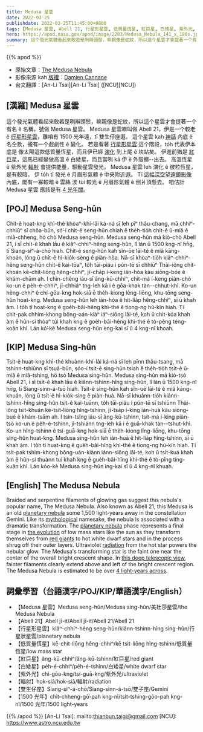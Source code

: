 ```yaml
---
title: Medusa 星雲
date: 2022-03-25
publishdate: 2022-03-25T11:45:00+0800
tags: [Medusa 星雲, Abell 21, 行星形星雲, 低質量恆星, 紅巨星, 白矮星, 紫外光, 輻射, 雙生仔座]
hero: https://apod.nasa.gov/apod/image/2203/Medusa_Nebula_141_x_180s.jpg
summary: 這个發光氣體看起來敢若是咧辮頭鬃，嘛親像是蛇紋，所以這个星雲才會提著一个有名 ê 名稱，號做 Medusa 星雲。
---
```


{{% apod %}}

- 原始文章：[The Medusa Nebula](https://apod.nasa.gov/apod/ap220325.html)
- 影像來源 kah [版權][copyright]：[Damien Cannane](https://www.astrobin.com/users/Damien.Cannane/)
- 台文翻譯：[An-Li Tsai][An-Li Tsai] ([NCU][NCU])

## [漢羅] Medusa 星雲
這个發光氣體看起來敢若是咧辮頭鬃，嘛親像是蛇紋，所以這个星雲才會提著一个有名 ê 名稱，號做 Medusa 星雲。
Medusa 星雲嘛叫做 Abell 21，伊是一个較老 ê [行星形星雲][planetary nebula]，離咱有 1500 光年遠，tī 雙生仔座遐。
這个星雲 kah [神話][mythological] 內底 ê 名仝款，攏有一个戲劇性 ê 變化。
若是看著 [行星形星雲][planetary nebula] 這个階段，to̍h 代表伊本底是 像太陽這款低質量恆星，而且伊已經 [演化][the evolution] 到上尾 ê 坎站矣。
伊進前猶是 [紅巨星][red giants]，這馬已經變做高溫 ê 白矮星，而且當咧 kā 伊 ê 外殼擲--出去。
高溫恆星 ê 紫外光 [輻射][radiation] 會提供能量，驅動星雲發光。
Medusa 星雲 leh 演化 ê 彼粒恆星，是有較暗。
伊 to̍h tī 發光 ê 月眉形氣體 ê 中央附近遐。
Tī [這幅深空望遠鏡影像][this deep telescopic view] 內底，閣有一寡較暗 ê 雲絲 湠 tùi 較光 ê 月眉形氣體 ê 倒爿頂懸去。
咱估計 Medusa 星雲 應該是有 [4 光年闊][4 light-years across]。

## [POJ] Medusa Seng-hûn
Chit-ê hoat-kng khì-thé khòaⁿ-khí-lâi ká-ná sī leh pīⁿ thâu-chang, mā chhiⁿ-chhiūⁿ sī chôa-bûn, só͘-í chit-ê seng-hûn chiah ē the̍h-tio̍h chi̍t-ê ū-miâ ê miâ-chheng, hō chò Medusa seng-hûn.
Medusa seng-hûn mā kiò-chò Abell 21, i sī chi̍t-ê khah lāu ê kiâⁿ-chhiⁿ-hêng seng-hûn, lî lán ū 1500 kng-nî hn̄g, tī Siang-siⁿ-á-chō hiah.
Chit-ê seng-hûn kah sîn-ōe lāi-té ê miâ kāng-khoán, lóng ū chi̍t-ê hì-kio̍k-sèng ê piàn-hòa.
Nā-sī khòaⁿ-tio̍h kiâⁿ-chhiⁿ-hêng seng-hûn chi̍t-ê kai-tōaⁿ, to̍h tāi-piáu i pún-tē sī chhiūⁿ Thài-iông chit-khoán kē-chit-liōng hêng-chhiⁿ, jī-cha̍p í-keng ián-hòa kàu siōng-bóe ê khám-chām ah.
I chìn-chêng iáu-sī âng-kū-chhiⁿ, chit-má í-keng piàn-chò ko-un ê pe̍h-é-chhiⁿ, jî-chhiáⁿ tng-leh kā i ê gōa-khak tàn--chhut-khì.
Ko-un hêng-chhiⁿ ê chí-gōa-kng hok-siā ē the̍h-kiong lêng-liōng, khu-tōng seng-hûn hoat-kng.
Medusa seng-hûn leh ián-hòa ê hit-lia̍p hêng-chhiⁿ, sī ū khah àm.
I to̍h tī hoat-kng ê goe̍h-bâi-hêng khì-thé ê tiong-ng hū-kīn hiah.
Tī chit-pak chhim-khong bōng-oán-kiàⁿ iáⁿ-siōng lāi-té, koh ū chi̍t-kóa khah àm ê hûn-si thòaⁿ tùi khah kng ê goe̍h-bâi-hêng khì-thé ê tò-pêng téng-koân khì.
Lán kó͘-kè Medusa seng-hûn èng-kai sī ū 4 kng-nî khoah.

## [KIP] Medusa Sing-hûn
Tsit-ê huat-kng khì-thé khuànn-khí-lâi ká-ná sī leh pīnn thâu-tsang, mā tshinn-tshiūnn sī tsuâ-bûn, sóo-í tsit-ê sing-hûn tsiah ē the̍h-tio̍h tsi̍t-ê ū-miâ ê miâ-tshing, hō tsò Medusa sing-hûn.
Medusa sing-hûn mā kiò-tsò Abell 21, i sī tsi̍t-ê khah lāu ê kiânn-tshinn-hîng sing-hûn, lî lán ū 1500 kng-nî hn̄g, tī Siang-sinn-á-tsō hiah.
Tsit-ê sing-hûn kah sîn-uē lāi-té ê miâ kāng-khuán, lóng ū tsi̍t-ê hì-kio̍k-sìng ê piàn-huà.
Nā-sī khuànn-tio̍h kiânn-tshinn-hîng sing-hûn tsi̍t-ê kai-tuānn, to̍h tāi-piáu i pún-tē sī tshiūnn Thài-iông tsit-khuán kē-tsit-liōng hîng-tshinn, jī-tsa̍p í-king ián-huà kàu siōng-bué ê khám-tsām ah.
I tsìn-tsîng iáu-sī âng-kū-tshinn, tsit-má í-king piàn-tsò ko-un ê pe̍h-é-tshinn, jî-tshiánn tng-leh kā i ê guā-khak tàn--tshut-khì.
Ko-un hîng-tshinn ê tsí-guā-kng hok-siā ē the̍h-kiong lîng-liōng, khu-tōng sing-hûn huat-kng.
Medusa sing-hûn leh ián-huà ê hit-lia̍p hîng-tshinn, sī ū khah àm.
I to̍h tī huat-kng ê gue̍h-bâi-hîng khì-thé ê tiong-ng hū-kīn hiah.
Tī tsit-pak tshim-khong bōng-uán-kiànn iánn-siōng lāi-té, koh ū tsi̍t-kuá khah àm ê hûn-si thuànn tuì khah kng ê gue̍h-bâi-hîng khì-thé ê tò-pîng tíng-kuân khì.
Lán kóo-kè Medusa sing-hûn ìng-kai sī ū 4 kng-nî khuah.

## [English] The Medusa Nebula
Braided and serpentine filaments of glowing gas suggest this nebula's popular name, The Medusa Nebula.
Also known as Abell 21, this Medusa is an old [planetary nebula][planetary nebula] some 1,500 light-years away in the constellation Gemini.
Like its [mythological][mythological] namesake, the nebula is associated with a dramatic transformation.
The [planetary nebula][planetary nebula] phase represents a final stage in [the evolution][the evolution] of low mass stars like the sun as they transform themselves from [red giants][red giants] to hot white dwarf stars and in the process shrug off their outer layers.
Ultraviolet [radiation][radiation] from the hot star powers the nebular glow.
The Medusa's transforming star is the faint one near the center of the overall bright crescent shape.
In [this deep telescopic view][this deep telescopic view], fainter filaments clearly extend above and left of the bright crescent region.
The Medusa Nebula is estimated to be over [4 light-years across][4 light-years across].

## 詞彙學習（台語漢字/POJ/KIP/華語漢字/English）
- 【Medusa 星雲】Medusa seng-hûn/Medusa sing-hûn/美杜莎星雲/the Medusa Nebula
- 【Abell 21】Abell jī-it/Abell jī-it/Abell 21/Abell 21
- 【行星形星雲】kiâⁿ-chhiⁿ-hêng seng-hûn/kiânn-tshinn-hîng sing-hûn/行星狀星雲/planetary nebula
- 【低質量恆星】kē-chit-liōng hêng-chhiⁿ/kē tsit-liōng hîng-tshinn/低質量恆星/low mass star
- 【紅巨星】âng-kū-chhiⁿ/âng-kū-tshinn/紅巨星/red giant
- 【白矮星】pe̍h-é-chhiⁿ/pe̍h-é-tshinn/白矮星/white dwarf star
- 【紫外光】chí-gōa-kng/tsí-guā-kng/紫外光/ultraviolet
- 【輻射】hok-siā/hok-siā/輻射/radiation
- 【雙生仔座】Siang-siⁿ-á-chō/Siang-sinn-á-tsō/雙子座/Gemini
- 【1500 光年】chi̍t-chheng-gō͘-pah kng-nî/tsi̍t-tshing-gōo-pah kng-nî/1500 光年/1500 light-years

{{% /apod %}}
[An-Li Tsai]: mailto:thianbun.taigi@gmail.com
[NCU]: https://www.astro.ncu.edu.tw

[copyright]: https://apod.nasa.gov/apod/fap/lib/about_apod.html#srapply

[planetary nebula]:https://www.messier.seds.org/planetar.html
[mythological]:http://en.wikipedia.org/wiki/Medusa
[planetary nebula]:http://www.noao.edu/jacoby/pn_gallery.html
[the evolution]:http://casswww.ucsd.edu/public/tutorial/StevI.html
[red giants]:http://en.wikipedia.org/wiki/Red_giant
[radiation]:http://hyperphysics.phy-astr.gsu.edu/hbase/ems1.html
[this deep telescopic view]:https://www.astrobin.com/xbzfd8/
[4 light-years across]:https://www.nasa.gov/content/discoveries-hubbles-nebulae
